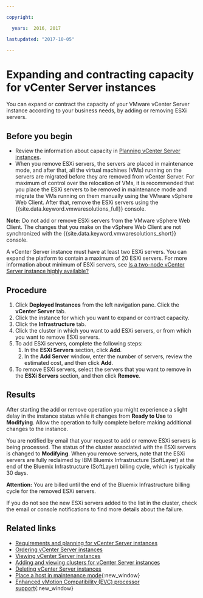 ```yaml
---

copyright:

  years:  2016, 2017

lastupdated: "2017-10-05"

---
```


# Expanding and contracting capacity for vCenter Server instances

You can expand or contract the capacity of your VMware vCenter Server instance according to your business needs, by adding or removing ESXi servers.

## Before you begin

*  Review the information about capacity in [Planning vCenter Server instances](vc_planning.html).
*  When you remove ESXi servers, the servers are placed in maintenance mode, and after that, all the virtual machines (VMs) running on the servers are migrated before they are removed from vCenter Server. For maximum of control over the relocation of VMs, it is recommended that you place the ESXi servers to be removed in maintenance mode and migrate the VMs running on them manually using the VMware vSphere Web Client. After that, remove the ESXi servers using the {{site.data.keyword.vmwaresolutions_full}} console.

**Note:** Do not add or remove ESXi servers from the VMware vSphere Web Client. The changes that you make on the vSphere Web
Client are not synchronized with the {{site.data.keyword.vmwaresolutions_short}} console.

A vCenter Server instance must have at least two ESXi servers. You can expand the platform to contain a maximum of 20 ESXi servers. For more information about minimum of ESXi servers, see [Is a two-node vCenter Server instance highly available?](../vmonic/faq.html#is-a-two-node-vcenter-server-instance-highly-available-)

## Procedure

1. Click **Deployed Instances** from the left navigation pane. Click the **vCenter Server** tab.
2. Click the instance for which you want to expand or contract capacity.
3. Click the **Infrastructure** tab.
4. Click the cluster in which you want to add ESXi servers, or from which you want to remove ESXi servers.
5. To add ESXi servers, complete the following steps:
   1. In the **ESXi Servers** section, click **Add**.
   2. In the **Add Server** window, enter the number of servers, review the estimated cost, and then click **Add**.
6. To remove ESXi servers, select the servers that you want to remove in the **ESXi Servers** section, and then click **Remove**.

## Results

After starting the add or remove operation you might experience a slight delay in the instance status while it changes from **Ready to Use** to **Modifying**. Allow the operation to fully complete before making additional changes to the instance.

You are notified by email that your request to add or remove ESXi servers is being processed. The status of the cluster associated with
the ESXi servers is changed to **Modifying**. When you remove servers, note that the ESXi servers are fully reclaimed by IBM Bluemix Infrastructure (SoftLayer) at the end of the Bluemix Infrastructure (SoftLayer) billing cycle, which is typically 30 days.

**Attention:** You are billed until the end of the Bluemix Infrastructure billing cycle for the removed ESXi servers.

If you do not see the new ESXi servers added to the list in the cluster, check the email or console notifications to find more details about the failure.

## Related links

* [Requirements and planning for vCenter Server instances](vc_planning.html)
* [Ordering vCenter Server instances](vc_orderinginstance.html)
* [Viewing vCenter Server instances](vc_viewinginstances.html)
* [Adding and viewing clusters for vCenter Server instances](vc_addingviewingclusters.html)
* [Deleting vCenter Server instances](vc_deletinginstance.html)
* [Place a host in maintenance mode](http://pubs.vmware.com/vsphere-60/index.jsp?topic=%2Fcom.vmware.vsphere.resmgmt.doc%2FGUID-8F705E83-6788-42D4-93DF-63A2B892367F.html){:new_window}
* [Enhanced vMotion Compatibility (EVC) processor support](https://kb.vmware.com/selfservice/microsites/search.do?language=en_US&cmd=displayKC&externalId=1003212){:new_window}

